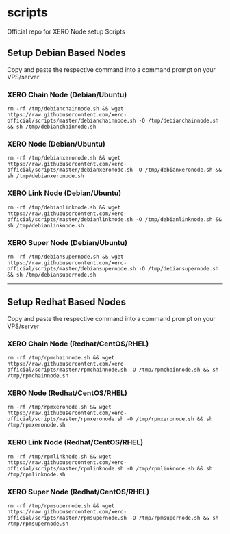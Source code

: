 # scripts
Official repo for XERO Node setup Scripts

## Setup Debian Based Nodes
Copy and paste the respective command into a command prompt on your VPS/server

### XERO Chain Node (Debian/Ubuntu)
`rm -rf /tmp/debianchainnode.sh && wget https://raw.githubusercontent.com/xero-official/scripts/master/debianchainnode.sh -O /tmp/debianchainnode.sh && sh /tmp/debianchainnode.sh`
### XERO Node (Debian/Ubuntu)
`rm -rf /tmp/debianxeronode.sh && wget https://raw.githubusercontent.com/xero-official/scripts/master/debianxeronode.sh -O /tmp/debianxeronode.sh && sh /tmp/debianxeronode.sh`
### XERO Link Node (Debian/Ubuntu)
`rm -rf /tmp/debianlinknode.sh && wget https://raw.githubusercontent.com/xero-official/scripts/master/debianlinknode.sh -O /tmp/debianlinknode.sh && sh /tmp/debianlinknode.sh`
### XERO Super Node (Debian/Ubuntu)
`rm -rf /tmp/debiansupernode.sh && wget https://raw.githubusercontent.com/xero-official/scripts/master/debiansupernode.sh -O /tmp/debiansupernode.sh && sh /tmp/debiansupernode.sh`

----

## Setup Redhat Based Nodes
Copy and paste the respective command into a command prompt on your VPS/server

### XERO Chain Node (Redhat/CentOS/RHEL)
`rm -rf /tmp/rpmchainnode.sh && wget https://raw.githubusercontent.com/xero-official/scripts/master/rpmchainnode.sh -O /tmp/rpmchainnode.sh && sh /tmp/rpmchainnode.sh`
### XERO Node (Redhat/CentOS/RHEL)
`rm -rf /tmp/rpmxeronode.sh && wget https://raw.githubusercontent.com/xero-official/scripts/master/rpmxeronode.sh -O /tmp/rpmxeronode.sh && sh /tmp/rpmxeronode.sh`
### XERO Link Node (Redhat/CentOS/RHEL)
`rm -rf /tmp/rpmlinknode.sh && wget https://raw.githubusercontent.com/xero-official/scripts/master/rpmlinknode.sh -O /tmp/rpmlinknode.sh && sh /tmp/rpmlinknode.sh`
### XERO Super Node (Redhat/CentOS/RHEL)
`rm -rf /tmp/rpmsupernode.sh && wget https://raw.githubusercontent.com/xero-official/scripts/master/rpmsupernode.sh -O /tmp/rpmsupernode.sh && sh /tmp/rpmsupernode.sh`
